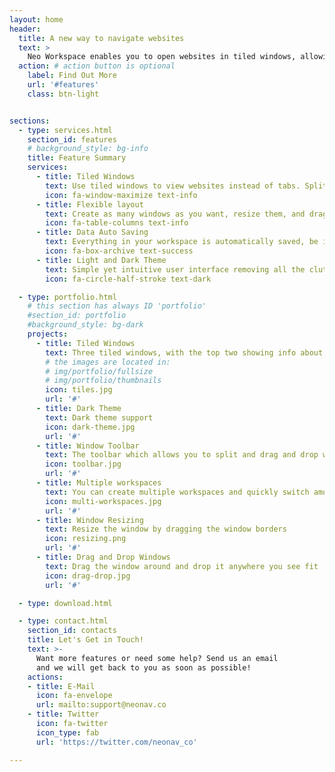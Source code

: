 ```yaml
---
layout: home
header:
  title: A new way to navigate websites
  text: >
    Neo Workspace enables you to open websites in tiled windows, allowing you to view the contents simultaneously without switching tabs, and to organize them with different workspaces.
  action: # action button is optional
    label: Find Out More
    url: '#features'
    class: btn-light


sections:
  - type: services.html
    section_id: features
    # background_style: bg-info
    title: Feature Summary
    services:
      - title: Tiled Windows
        text: Use tiled windows to view websites instead of tabs. Split them vertically and horizontally with one click
        icon: fa-window-maximize text-info
      - title: Flexible layout
        text: Create as many windows as you want, resize them, and drag and drop them around to create the layout you prefer in your workspaces
        icon: fa-table-columns text-info
      - title: Data Auto Saving
        text: Everything in your workspace is automatically saved, be it the websites you are viewing, the size and location of the windows. You can start from exactly where you left off.
        icon: fa-box-archive text-success
      - title: Light and Dark Theme 
        text: Simple yet intuitive user interface removing all the clutter for you, with one click to toggle between light and dark them.
        icon: fa-circle-half-stroke text-dark

  - type: portfolio.html
    # this section has always ID 'portfolio'
    #section_id: portfolio
    #background_style: bg-dark
    projects:
      - title: Tiled Windows
        text: Three tiled windows, with the top two showing info about Apple stocks, the bottom one taking notes
        # the images are located in:
        # img/portfolio/fullsize
        # img/portfolio/thumbnails
        icon: tiles.jpg
        url: '#'
      - title: Dark Theme
        text: Dark theme support
        icon: dark-theme.jpg
        url: '#'
      - title: Window Toolbar
        text: The toolbar which allows you to split and drag and drop windows
        icon: toolbar.jpg
        url: '#'
      - title: Multiple workspaces
        text: You can create multiple workspaces and quickly switch among them with one click
        icon: multi-workspaces.jpg
        url: '#'
      - title: Window Resizing
        text: Resize the window by dragging the window borders
        icon: resizing.png
        url: '#'
      - title: Drag and Drop Windows
        text: Drag the window around and drop it anywhere you see fit
        icon: drag-drop.jpg
        url: '#'

  - type: download.html

  - type: contact.html
    section_id: contacts
    title: Let's Get in Touch!
    text: >-
      Want more features or need some help? Send us an email
      and we will get back to you as soon as possible!
    actions:
    - title: E-Mail
      icon: fa-envelope
      url: mailto:support@neonav.co
    - title: Twitter
      icon: fa-twitter
      icon_type: fab
      url: 'https://twitter.com/neonav_co'

---
```

